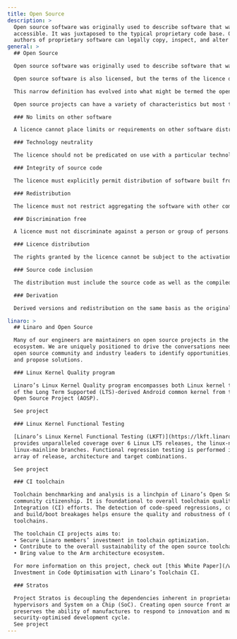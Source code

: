 ```yaml
---
title: Open Source
description: >
  Open source software was originally used to describe software that was publicly
  accessible. It was juxtaposed to the typical proprietary code base. Only the original
  authors of proprietary software can legally copy, inspect, and alter that software.
general: >
  ## Open Source

  Open source software was originally used to describe software that was publicly accessible. It was juxtaposed to the typical proprietary code base. Only the original authors of proprietary software can legally copy, inspect, and alter that software. It is made available to others based on rigidly defined licences that prescribe permissible use. Licences usually require payment. 

  Open source software is also licensed, but the terms of the licence differ radically. Users are permitted to use, study, modify and distribute software. Collaboration is promoted by design; users are permitted to make changes and incorporate the software in their own projects. Typically, licences require that the project is made available to others on the same licence conditions. Payment is not explicitly excluded but is not usually mandatory. 

  This narrow definition has evolved into what might be termed the open source philosophy of software development: open exchange, collaborative participation, rapid prototyping, transparency, meritocracy, and community-oriented development. 

  Open source projects can have a variety of characteristics but most typically they embrace certain basic ideas:

  ### No limits on other software

  A licence cannot place limits or requirements on other software distributed alongside the software. This is to prevent lock-in with commercial products.

  ### Technology neutrality

  The licence should not be predicated on use with a particular technology or interface. Such a restriction would be against the whole philosophy of open source and enable vendor lock-ins to be created.

  ### Integrity of source code

  The licence must explicitly permit distribution of software built from modified source code. However, there can be requirements to change the name or version number of the modified form. A restriction on distributing the software in a modified form is permissible if the licence permits the running of patch files at build time. Patch files would enable effective modification and mitigate against sophisticated lock-in attempts.

  ### Redistribution

  The licence must not restrict aggregating the software with other components. Payment or royalties’ must not be required. 

  ### Discrimination free

  A licence must not discriminate against a person or group of persons. Similarly, specified fields of endeavour cannot be included or excluded in the permission.  

  ### Licence distribution

  The rights granted by the licence cannot be subject to the activation of some other licence. Such an activation requirement would by-pass the fundamental purpose of open source.

  ### Source code inclusion

  The distribution must include the source code as well as the compiled form. Exceptionally, the compiled form can be distributed alone, if the source is in some well-known location. Obfuscation is forbidden and the source should be in its preferred form. 

  ### Derivation

  Derived versions and redistribution on the same basis as the original must be permitted. Changes cannot be used as a justification for imposing more restrictive licence conditions.

linaro: >
  ## Linaro and Open Source

  Many of our engineers are maintainers on open source projects in the Arm software
  ecosystem. We are uniquely positioned to drive the conversations needed between the
  open source community and industry leaders to identify opportunities, highlight problems
  and propose solutions.

  ### Linux Kernel Quality program

  Linaro’s Linux Kernel Quality program encompasses both Linux kernel testing and testing
  of the Long Term Supported (LTS)-derived Android common kernel from the Android
  Open Source Project (AOSP).

  See project

  ### Linux Kernel Functional Testing

  [Linaro’s Linux Kernel Functional Testing (LKFT)](https://lkft.linaro.org/) framework is a long-running project that
  provides unparalleled coverage over 6 Linux LTS releases, the linux-next branch and
  linux-mainline branches. Functional regression testing is performed in real-time over an
  array of release, architecture and target combinations.

  See project

  ### CI toolchain

  Toolchain benchmarking and analysis is a linchpin of Linaro’s Open Source toolchain
  community citizenship. It is foundational to overall toolchain quality and Continuous
  Integration (CI) efforts. The detection of code-speed regressions, code-size regressions
  and build/boot breakages helps ensure the quality and robustness of Open-Source
  toolchains.

  The toolchain CI projects aims to:
  • Secure Linaro members’ investment in toolchain optimization.
  • Contribute to the overall sustainability of the open source toolchain community.
  • Bring value to the Arm architecture ecosystem.

  For more information on this project, check out [this White Paper](/whitepapers/protecting-investment-in-code-optimisation-with-toolchain-ci-linaro-white-paper/) on How to Protect
  Investment in Code Optimisation with Linaro’s Toolchain CI.

  ### Stratos

  Project Stratos is decoupling the dependencies inherent in proprietary implementations of
  hypervisors and System on a Chip (SoC). Creating open source front and back ends
  preserves the ability of manufactures to respond to innovation and maintain a cost and
  security-optimised development cycle.
  See project
---
```


